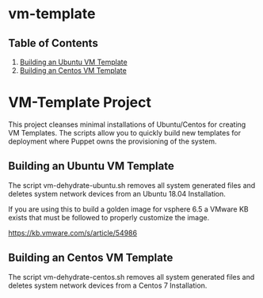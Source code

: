 # vm-template

## Table of Contents

1. [Building an Ubuntu VM Template](#building-an-ubuntu-vm-template)
2. [Building an Centos VM Template](#building-an-centos-vm-template)

# VM-Template Project
This project cleanses minimal installations of Ubuntu/Centos for creating VM Templates.  The scripts allow you to quickly build new templates for deployment where Puppet owns the provisioning of the system.

## Building an Ubuntu VM Template
The script vm-dehydrate-ubuntu.sh removes all system generated files and deletes system network devices from an Ubuntu 18.04 Installation.

If you are using this to build a golden image for vsphere 6.5 a VMware KB exists that must be followed to properly customize the image.

https://kb.vmware.com/s/article/54986

## Building an Centos VM Template
The script vm-dehydrate-centos.sh removes all system generated files and deletes system network devices from a Centos 7 Installation.
